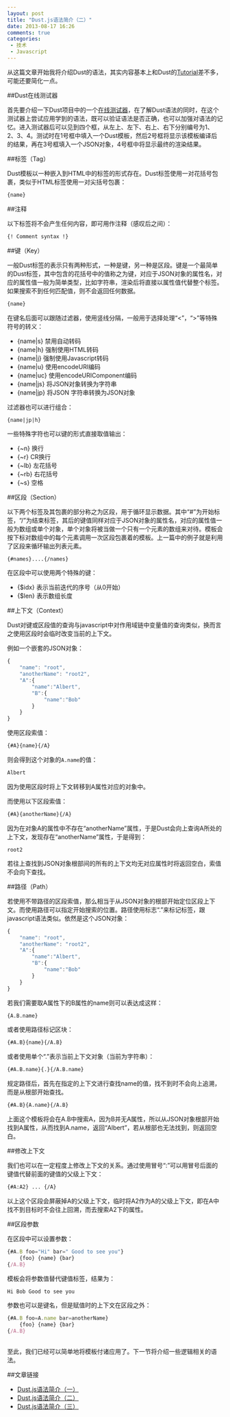 ```yaml
---
layout: post
title: "Dust.js语法简介（二）"
date: 2013-08-17 16:26
comments: true
categories:
 - 技术
 - Javascript
---
```


从这篇文章开始我将介绍Dust的语法，其实内容基本上和Dust的[Tutorial](https://github.com/linkedin/dustjs/wiki/Dust-Tutorial)差不多，可能还要简化一点。

<!--more-->

##Dust在线测试器

首先要介绍一下Dust项目中的一个[在线测试器](http://linkedin.github.io/dustjs/test/test.html)，在了解Dust语法的同时，在这个测试器上尝试应用学到的语法，既可以验证语法是否正确，也可以加强对语法的记忆。进入测试器后可以见到四个框，从左上、左下、右上、右下分别编号为1、2、3、4。测试时在1号框中填入一个Dust模板，然后2号框将显示该模板编译后的结果，再在3号框填入一个JSON对象，4号框中将显示最终的渲染结果。

##标签（Tag）

Dust模板以一种嵌入到HTML中的标签的形式存在。Dust标签使用一对花括号包裹，类似于HTML标签使用一对尖括号包裹：

``` html
{name}
```

##注释

以下标签将不会产生任何内容，即可用作注释（感叹后之间）：

``` html
{! Comment syntax !}
```


##键（Key）

一般Dust标签的表示只有两种形式，一种是键，另一种是区段。键是一个最简单的Dust标签，其中包含的花括号中的值称之为键，对应于JSON对象的属性名，对应的属性值一般为简单类型，比如字符串，渲染后将直接以属性值代替整个标签。如果搜索不到任何匹配值，则不会返回任何数据。

``` html
{name}
```

在键名后面可以跟随过滤器，使用竖线分隔，一般用于选择处理“<”，“>”等特殊符号的转义：

- {name|s} 禁用自动转码
- {name|h} 强制使用HTML转码
- {name|j} 强制使用Javascript转码
- {name|u} 使用encodeURI编码
- {name|uc} 使用encodeURIComponent编码
- {name|js} 将JSON对象转换为字符串
- {name|jp} 将JSON 字符串转换为JSON对象

过滤器也可以进行组合：

	{name|jp|h}

一些特殊字符也可以键的形式直接取值输出：

- {~n}	换行
- {~r} 	CR换行
- {~lb} 	左花括号
- {~rb} 	右花括号
- {~s} 	空格


##区段（Section）

以下两个标签及其包裹的部分称之为区段，用于循环显示数据。其中“#”为开始标签，“/”为结束标签，其后的键值同样对应于JSON对象的属性名，对应的属性值一般为数组或单个对象，单个对象将被当做一个只有一个元素的数组来对待。模板会按下标对数组中的每个元素调用一次区段包裹着的模板。上一篇中的例子就是利用了区段来循环输出列表元素。

``` html
{#names}....{/names}
```

在区段中可以使用两个特殊的键：

- {$idx}	表示当前迭代的序号（从0开始）
- {$len}	表示数组长度


##上下文（Context）

Dust对键或区段值的查询与javascript中对作用域链中变量值的查询类似，换而言之使用区段时会临时改变当前的上下文。

例如一个嵌套的JSON对象：

``` javascript
{
	"name": "root",
	"anotherName": "root2",
	"A":{
		"name":"Albert",
		"B":{
			"name":"Bob"
		}
	}
}
```

使用区段索值：

``` html
{#A}{name}{/A}
```

则会得到这个对象的`A.name`的值：

``` html
Albert
```

因为使用区段时将上下文转移到A属性对应的对象中。

而使用以下区段索值：

``` html
{#A}{anotherName}{/A}
```

因为在对象A的属性中不存在“anotherName”属性，于是Dust会向上查询A所处的上下文，发现存在“anotherName”属性，于是得到：

```
root2
```

若往上查找到JSON对象根部间的所有的上下文均无对应属性时将返回空白，索值不会向下查找。


##路径（Path）

若使用不带路径的区段索值，那么相当于从JSON对象的根部开始定位区段上下文。而使用路径可以指定开始搜索的位置。路径使用标志“.”来标记标签，跟javascript语法类似。依然是这个JSON对象：

``` javascript
{
	"name": "root",
	"anotherName": "root2",
	"A":{
		"name":"Albert",
		"B":{
			"name":"Bob"
		}
	}
}
```

若我们需要取A属性下的B属性的name则可以表达成这样：

``` html
{A.B.name}
```

或者使用路径标记区块：

``` html
{#A.B}{name}{/A.B}
```

或者使用单个“.”表示当前上下文对象（当前为字符串）：

``` html
{#A.B.name}{.}{/A.B.name}
```

规定路径后，首先在指定的上下文进行查找name的值，找不到时不会向上追溯，而是从根部开始查找。

``` html
{#A.B}{A.name}{/A.B}
```

上面这个模板将会在A.B中搜索A，因为B并无A属性，所以从JSON对象根部开始找到A属性，从而找到A.name，返回“Albert”，若从根部也无法找到，则返回空白。


##修改上下文

我们也可以在一定程度上修改上下文的关系。通过使用冒号“:”可以用冒号后面的键值代替前面的键值的父级上下文：

``` html
{#A:A2} ... {/A}
```

以上这个区段会屏蔽掉A的父级上下文，临时将A2作为A的父级上下文，即在A中找不到目标时不会往上回溯，而去搜索A2下的属性。

##区段参数

在区段中可以设置参数：

``` javascript
{#A.B foo="Hi" bar=" Good to see you"}
	{foo} {name} {bar}
{/A.B}
```

模板会将参数值替代键值标签，结果为：

``` html
Hi Bob Good to see you
```

参数也可以是键名，但是赋值时的上下文在区段之外：

``` javascript
{#A.B foo=A.name bar=anotherName}
	{foo} {name} {bar}
{/A.B}
```

##

至此，我们已经可以简单地将模板付诸应用了。下一节将介绍一些逻辑相关的语法。

##文章链接
- [Dust.js语法简介（一）]({{site_root}}/blog/2013/08/16/introduction-dustjs-1)
- [Dust.js语法简介（二）]({{site_root}}/blog/2013/08/17/introduction-dustjs-2)
- [Dust.js语法简介（三）]({{site_root}}/blog/2013/08/19/introduction-dustjs-3)
